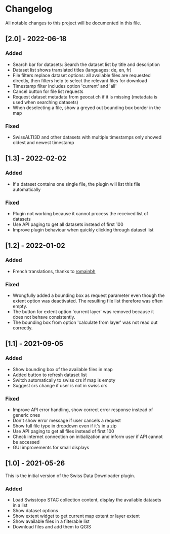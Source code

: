 # Changelog
All notable changes to this project will be documented in this file.

## [2.0] - 2022-06-18
### Added
- Search bar for datasets: Search the dataset list by title and description
- Dataset list shows translated titles (languages: de, en, fr)
- File filters replace dataset options: all available files are requested directly, then filters help to select the relevant files for download
- Timestamp filter includes option 'current' and 'all'
- Cancel button for file list requests
- Request dataset metadata from geocat.ch if it is missing (metadata is used when searching datasets)
- When deselecting a file, show a greyed out bounding box border in the map

### Fixed
- SwissALTI3D and other datasets with multiple timestamps only showed oldest and newest timestamp

## [1.3] - 2022-02-02
### Added
- If a dataset contains one single file, the plugin will list this file automatically

### Fixed
- Plugin not working because it cannot process the received list of datasets
- Use API paging to get all datasets instead of first 100
- Improve plugin behaviour when quickly clicking through dataset list

## [1.2] - 2022-01-02
### Added
- French translations, thanks to [romainbh](https://github.com/romainbh)
### Fixed
- Wrongfully added a bounding box as request parameter even though the extent option was deactivated. The resulting file list therefore was often empty.
- The button for extent option 'current layer' was removed because it does not behave consistently.
- The bounding box from option 'calculate from layer' was not read out correctly.

## [1.1] - 2021-09-05
### Added
- Show bounding box of the available files in map
- Added button to refresh dataset list
- Switch automatically to swiss crs if map is empty
- Suggest crs change if user is not in swiss crs 
### Fixed
- Improve API error handling, show correct error response instead of generic ones
- Don't show error message if user cancels a request
- Show full file type in dropdown even if it's in a zip
- Use API paging to get all files instead of first 100
- Check internet connection on initialization and inform user if API cannot be accessed
- GUI improvements for small displays

## [1.0] - 2021-05-26
This is the initial version of the Swiss Data Downloader plugin.
### Added
- Load Swisstopo STAC collection content, display the available datasets in a list
- Show dataset options
- Show extent widget to get current map extent or layer extent
- Show available files in a filterable list
- Download files and add them to QGIS
